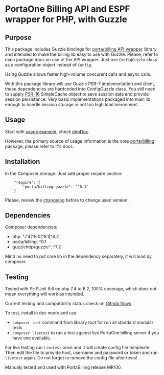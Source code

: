 # PortaOne Billing API and ESPF wrapper for PHP, with Guzzle

## Purpose

This package includes Guzzle bindings for [porta/billing API wrapper](https://github.com/portabilling/billing) library and intended to make the billing lib easy to use with Guzzle. Please, refer to main package docs on use of the API wrapper. Just use `ConfigGuzzle` class as a configuration object instead of `Config`.

Using Guzzle allows faster high-volume concurent calls and async calls.

With this package library will use Guzzle PSR-7 implementation and client, these dependencies are hardcoded into ConfigGuzzle class. You still need to supply [PSR-16](https://www.php-fig.org/psr/psr-16) SimpleCache object to save session data and provide session persistance. Very basic implementations packaged into main lib, enough to handle session storage in not too high load ineronment.

## Usage
Start with [usage example](https://github.com/portabilling/billing-guzzle/blob/master/examples/BillingUsage.php), check [phpDoc](https://portabilling.github.io/billing-guzzle/).

However, the primary source of usage information is the core [porta/billing](https://github.com/portabilling/billing) package, please refer to it's docs.

## Installation
In the Composer storage. Just add proper require section:
```
    "require": {
        "porta/billing-guzzle": "^0.1"
    }
```
Please, review the [changelog](https://github.com/portabilling/billing/blob/master/CHANGELOG.MD) before to change used version.

## Dependencies
Composer dependencies:
- php: ^7.4|^8.0|^8.1|^8.2
- porta/billing: ^0.1
- guzzlehttp/guzzle": ^7.2

Mind no need to put core lib in the dependency separately, it will load by composer.

## Testing
Tested with PHPUnit 9.6 on php 7.4 to 8.2, 100% coverage, which does not mean everything will work as intended.

Current testing and compatibility status check on [Github flows](https://github.com/portabilling/billing-guzzle/actions/workflows/Compatibility.yml)

To test, install in dev mode and use: 
- `composer test` command from library root for run all standard modular tests
- `composer livetest` to run a test against live PortaOne billing server if you have one available.

For live testing run `livetest` once and it will create config file templeate. Then edit the file to provide host, username and password or token and run `livetest` again. Do not forget to remove the config file after tests!

Manualy tested and used with PortaBilling release MR100.